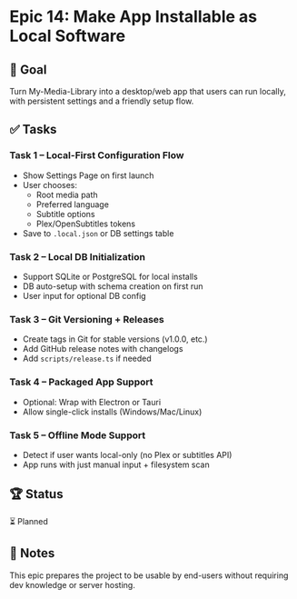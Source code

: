 # Epic 14: Make App Installable as Local Software

## 🎯 Goal

Turn My-Media-Library into a desktop/web app that users can run locally, with persistent settings and a friendly setup flow.

## ✅ Tasks

### Task 1 – Local-First Configuration Flow

-   Show Settings Page on first launch
-   User chooses:
    -   Root media path
    -   Preferred language
    -   Subtitle options
    -   Plex/OpenSubtitles tokens
-   Save to `.local.json` or DB settings table

### Task 2 – Local DB Initialization

-   Support SQLite or PostgreSQL for local installs
-   DB auto-setup with schema creation on first run
-   User input for optional DB config

### Task 3 – Git Versioning + Releases

-   Create tags in Git for stable versions (v1.0.0, etc.)
-   Add GitHub release notes with changelogs
-   Add `scripts/release.ts` if needed

### Task 4 – Packaged App Support

-   Optional: Wrap with Electron or Tauri
-   Allow single-click installs (Windows/Mac/Linux)

### Task 5 – Offline Mode Support

-   Detect if user wants local-only (no Plex or subtitles API)
-   App runs with just manual input + filesystem scan

## 🏆 Status

⏳ Planned

## 📝 Notes

This epic prepares the project to be usable by end-users without requiring dev knowledge or server hosting.
